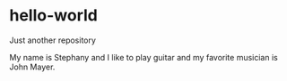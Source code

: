 # hello-world
Just another repository

My name is Stephany and I like to play guitar and my favorite musician is John Mayer.

